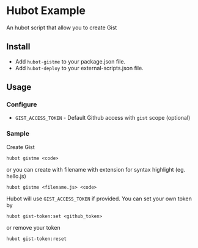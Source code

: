 # Hubot Example

An hubot script that allow you to create Gist

## Install

- Add `hubot-gistme` to your package.json file.
- Add `hubot-deploy` to your external-scripts.json file.

## Usage

### Configure

- `GIST_ACCESS_TOKEN` - Default Github access with `gist` scope (optional)

### Sample

Create Gist

```
hubot gistme <code>
```

or you can create with filename with extension for syntax highlight (eg. hello.js)

```
hubot gistme <filename.js> <code>
```

Hubot will use `GIST_ACCESS_TOKEN` if provided. You can set your own token by

```
hubot gist-token:set <github_token>
```

or remove your token

```
hubot gist-token:reset
```

